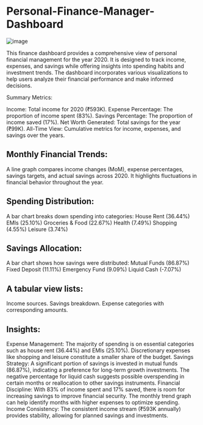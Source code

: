 # Personal-Finance-Manager-Dashboard
![image](https://github.com/user-attachments/assets/77d42653-e310-4343-8dbe-097dc3f7173f)

This finance dashboard provides a comprehensive view of personal financial management for the year 2020. It is designed to track income, expenses, and savings while offering insights into spending habits and investment trends. The dashboard incorporates various visualizations to help users analyze their financial performance and make informed decisions.

Summary Metrics:

Income: Total income for 2020 (₹593K).
Expense Percentage: The proportion of income spent (83%).
Savings Percentage: The proportion of income saved (17%).
Net Worth Generated: Total savings for the year (₹99K).
All-Time View: Cumulative metrics for income, expenses, and savings over the years.

## Monthly Financial Trends:
A line graph compares income changes (MoM), expense percentages, savings targets, and actual savings across 2020. It highlights fluctuations in financial behavior throughout the year.

## Spending Distribution:
A bar chart breaks down spending into categories:
House Rent (36.44%)
EMIs (25.10%)
Groceries & Food (22.67%)
Health (7.49%)
Shopping (4.55%)
Leisure (3.74%)

## Savings Allocation:
A bar chart shows how savings were distributed:
Mutual Funds (86.87%)
Fixed Deposit (11.11%)
Emergency Fund (9.09%)
Liquid Cash (-7.07%)

## A tabular view lists:
Income sources.
Savings breakdown.
Expense categories with corresponding amounts.

## Insights:
Expense Management: The majority of spending is on essential categories such as house rent (36.44%) and EMIs (25.10%).
Discretionary expenses like shopping and leisure constitute a smaller share of the budget.
Savings Strategy: A significant portion of savings is invested in mutual funds (86.87%), indicating a preference for long-term growth investments.
The negative percentage for liquid cash suggests possible overspending in certain months or reallocation to other savings instruments.
Financial Discipline: With 83% of income spent and 17% saved, there is room for increasing savings to improve financial security.
The monthly trend graph can help identify months with higher expenses to optimize spending.
Income Consistency: The consistent income stream (₹593K annually) provides stability, allowing for planned savings and investments.
